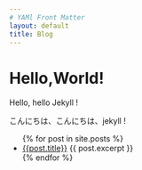 ```yaml
---
# YAMl Front Matter
layout: default
title: Blog
---
```

# Hello,World!
Hello, hello Jekyll !

こんにちは、こんにちは、jekyll !  

<ul>
  {% for post in site.posts %}
    <li>
      <a href="/blog{{ post.url }}">{{post.title}}</a>
      {{ post.excerpt }}
    </li>
  {% endfor %}
</ul>
<!--
{% for post in site.posts %}
- [{{ post.date | date_to_long_string }}・{{ post.title }}](/blog{{ post.url }})
{% endfor %}

![Jekyll](/blog/common/images/jekyll.png) -->
